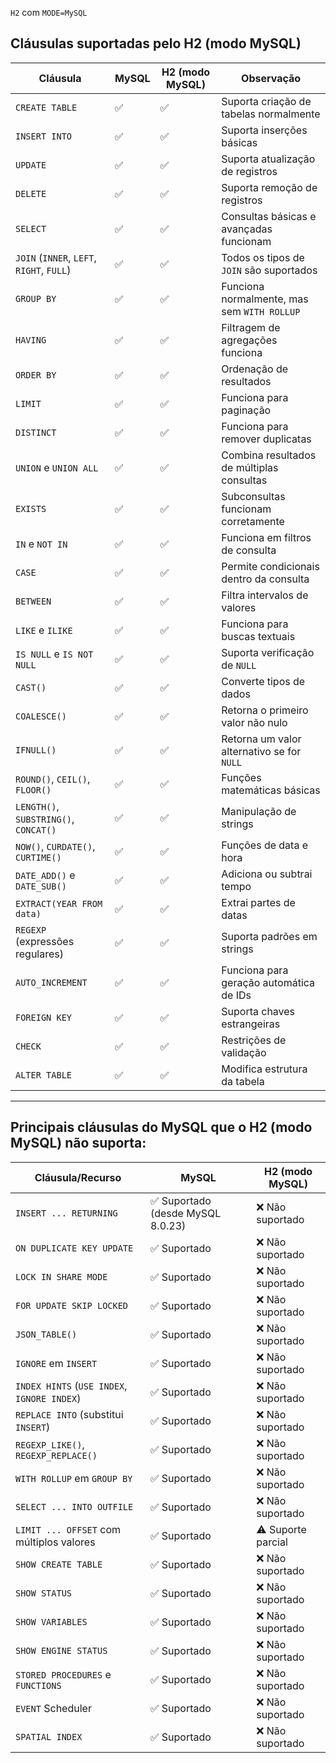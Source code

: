 
`H2` com `MODE=MySQL`

## Cláusulas suportadas pelo H2 (modo MySQL)

|**Cláusula**|**MySQL**|**H2 (modo MySQL)**|**Observação**|
|---|---|---|---|
|`CREATE TABLE`|✅|✅|Suporta criação de tabelas normalmente|
|`INSERT INTO`|✅|✅|Suporta inserções básicas|
|`UPDATE`|✅|✅|Suporta atualização de registros|
|`DELETE`|✅|✅|Suporta remoção de registros|
|`SELECT`|✅|✅|Consultas básicas e avançadas funcionam|
|`JOIN` (`INNER`, `LEFT`, `RIGHT`, `FULL`)|✅|✅|Todos os tipos de `JOIN` são suportados|
|`GROUP BY`|✅|✅|Funciona normalmente, mas sem `WITH ROLLUP`|
|`HAVING`|✅|✅|Filtragem de agregações funciona|
|`ORDER BY`|✅|✅|Ordenação de resultados|
|`LIMIT`|✅|✅|Funciona para paginação|
|`DISTINCT`|✅|✅|Funciona para remover duplicatas|
|`UNION` e `UNION ALL`|✅|✅|Combina resultados de múltiplas consultas|
|`EXISTS`|✅|✅|Subconsultas funcionam corretamente|
|`IN` e `NOT IN`|✅|✅|Funciona em filtros de consulta|
|`CASE`|✅|✅|Permite condicionais dentro da consulta|
|`BETWEEN`|✅|✅|Filtra intervalos de valores|
|`LIKE` e `ILIKE`|✅|✅|Funciona para buscas textuais|
|`IS NULL` e `IS NOT NULL`|✅|✅|Suporta verificação de `NULL`|
|`CAST()`|✅|✅|Converte tipos de dados|
|`COALESCE()`|✅|✅|Retorna o primeiro valor não nulo|
|`IFNULL()`|✅|✅|Retorna um valor alternativo se for `NULL`|
|`ROUND()`, `CEIL()`, `FLOOR()`|✅|✅|Funções matemáticas básicas|
|`LENGTH()`, `SUBSTRING()`, `CONCAT()`|✅|✅|Manipulação de strings|
|`NOW()`, `CURDATE()`, `CURTIME()`|✅|✅|Funções de data e hora|
|`DATE_ADD()` e `DATE_SUB()`|✅|✅|Adiciona ou subtrai tempo|
|`EXTRACT(YEAR FROM data)`|✅|✅|Extrai partes de datas|
|`REGEXP` (expressões regulares)|✅|✅|Suporta padrões em strings|
|`AUTO_INCREMENT`|✅|✅|Funciona para geração automática de IDs|
|`FOREIGN KEY`|✅|✅|Suporta chaves estrangeiras|
|`CHECK`|✅|✅|Restrições de validação|
|`ALTER TABLE`|✅|✅|Modifica estrutura da tabela|

---

## Principais cláusulas do **MySQL** que o **H2 (modo MySQL)** **não suporta**:

|**Cláusula/Recurso**|**MySQL**|**H2 (modo MySQL)**|
|---|---|---|
|`INSERT ... RETURNING`|✅ Suportado (desde MySQL 8.0.23)|❌ Não suportado|
|`ON DUPLICATE KEY UPDATE`|✅ Suportado|❌ Não suportado|
|`LOCK IN SHARE MODE`|✅ Suportado|❌ Não suportado|
|`FOR UPDATE SKIP LOCKED`|✅ Suportado|❌ Não suportado|
|`JSON_TABLE()`|✅ Suportado|❌ Não suportado|
|`IGNORE` em `INSERT`|✅ Suportado|❌ Não suportado|
|`INDEX HINTS` (`USE INDEX`, `IGNORE INDEX`)|✅ Suportado|❌ Não suportado|
|`REPLACE INTO` (substitui `INSERT`)|✅ Suportado|❌ Não suportado|
|`REGEXP_LIKE()`, `REGEXP_REPLACE()`|✅ Suportado|❌ Não suportado|
|`WITH ROLLUP` em `GROUP BY`|✅ Suportado|❌ Não suportado|
|`SELECT ... INTO OUTFILE`|✅ Suportado|❌ Não suportado|
|`LIMIT ... OFFSET` com múltiplos valores|✅ Suportado|⚠️ Suporte parcial|
|`SHOW CREATE TABLE`|✅ Suportado|❌ Não suportado|
|`SHOW STATUS`|✅ Suportado|❌ Não suportado|
|`SHOW VARIABLES`|✅ Suportado|❌ Não suportado|
|`SHOW ENGINE STATUS`|✅ Suportado|❌ Não suportado|
|`STORED PROCEDURES` e `FUNCTIONS`|✅ Suportado|❌ Não suportado|
|`EVENT` Scheduler|✅ Suportado|❌ Não suportado|
|`SPATIAL INDEX`|✅ Suportado|❌ Não suportado|
